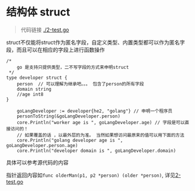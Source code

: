 # 结构体 struct

> 代码链接 [./2-test.go](./2-test.go)

struct不仅能将struct作为匿名字段，自定义类型、内置类型都可以作为匿名字段，而且可以在相应的字段上进行函数操作

```golang
/*
	go 是支持只提供类型，二不写字段的方式来申明struct
 */
type developer struct {
	person	// 可以理解为继承吧。。。 包含了person的所有字段
	domain string
	//age int8
}

	goLangDeveloper := developer{he2, "golang"} // 申明一个程序员
	personToString(&goLangDeveloper.person)
	core.Println("worker age is ", goLangDeveloper.age) // 字段是可以直接访问的！
	// 如果覆盖的话 ，以最外层的为准。 当然如果想访问最原来的值可以用下面的方法
	core.Println("golang developer age is ", goLangDeveloper.person.age)
	core.Println("developer domain is ", goLangDeveloper.domain)
```

具体可以参考源代码的内容

指针返回内容如`func olderMan(p1, p2 *person) (older *person)`, 详见[2-test.go](./2-test.go)  

    
